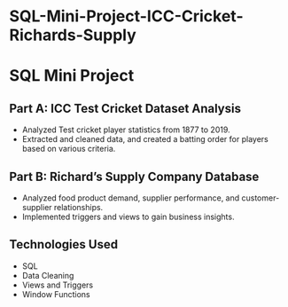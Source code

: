 # SQL-Mini-Project-ICC-Cricket-Richards-Supply
# SQL Mini Project

## Part A: ICC Test Cricket Dataset Analysis
- Analyzed Test cricket player statistics from 1877 to 2019.
- Extracted and cleaned data, and created a batting order for players based on various criteria.

## Part B: Richard’s Supply Company Database
- Analyzed food product demand, supplier performance, and customer-supplier relationships.
- Implemented triggers and views to gain business insights.

## Technologies Used
- SQL
- Data Cleaning
- Views and Triggers
- Window Functions
